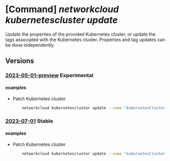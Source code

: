 # [Command] _networkcloud kubernetescluster update_

Update the properties of the provided Kubernetes cluster, or update the tags associated with the Kubernetes cluster. Properties and tag updates can be done independently.

## Versions

### [2023-05-01-preview](/Resources/mgmt-plane/L3N1YnNjcmlwdGlvbnMve30vcmVzb3VyY2Vncm91cHMve30vcHJvdmlkZXJzL21pY3Jvc29mdC5uZXR3b3JrY2xvdWQva3ViZXJuZXRlc2NsdXN0ZXJzL3t9/2023-05-01-preview.xml) **Experimental**

<!-- mgmt-plane /subscriptions/{}/resourcegroups/{}/providers/microsoft.networkcloud/kubernetesclusters/{} 2023-05-01-preview -->

#### examples

- Patch Kubernetes cluster
    ```bash
        networkcloud kubernetescluster update --name "kubernetesClusterName" --resource-group "resourceGroupName" --kubernetes-version "1.25.4" --control-plane-node-configuration count="3" --tags key1="myvalue1" key2="myvalue2"
    ```

### [2023-07-01](/Resources/mgmt-plane/L3N1YnNjcmlwdGlvbnMve30vcmVzb3VyY2Vncm91cHMve30vcHJvdmlkZXJzL21pY3Jvc29mdC5uZXR3b3JrY2xvdWQva3ViZXJuZXRlc2NsdXN0ZXJzL3t9/2023-07-01.xml) **Stable**

<!-- mgmt-plane /subscriptions/{}/resourcegroups/{}/providers/microsoft.networkcloud/kubernetesclusters/{} 2023-07-01 -->

#### examples

- Patch Kubernetes cluster
    ```bash
        networkcloud kubernetescluster update --name "kubernetesClusterName" --resource-group "resourceGroupName" --kubernetes-version "1.25.4" --control-plane-node-configuration count="3" --tags key1="myvalue1" key2="myvalue2"
    ```
